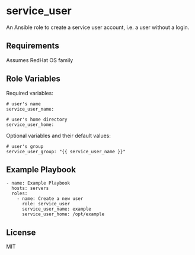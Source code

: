 service_user
============

An Ansible role to create a service user account, i.e. a user without a login.

Requirements
------------

Assumes RedHat OS family

Role Variables
--------------

Required variables:

    # user's name
    service_user_name:

    # user's home directory
    service_user_home:

Optional variables and their default values:

    # user's group
    service_user_group: "{{ service_user_name }}"

Example Playbook
----------------

    - name: Example Playbook
      hosts: servers
      roles:
        - name: Create a new user
          role: service_user
          service_user_name: example
          service_user_home: /opt/example

License
-------

MIT

